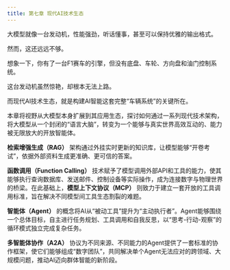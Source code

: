 ```yaml
---
title: 第七章 现代AI技术生态
---
```


大模型就像一台发动机，性能强劲，听话懂事，甚至可以保持优雅的输出格式。

然而，这还远远不够。

想象一下，你有了一台F1赛车的引擎，但没有底盘、车轮、方向盘和油门控制系统。

这台发动机虽然惊艳，却根本无法上路。

而现代AI技术生态，就是构建AI智能这套完整“车辆系统”的关键所在。

本章将视野从大模型本身扩展到其应用生态，探讨如何通过一系列现代技术架构，将大模型从一个封闭的“语言大脑”，转变为一个能够与真实世界高效互动的、能力被无限放大的开放智能体。

**检索增强生成（RAG）** 架构通过外挂实时更新的知识库，让模型能够“开卷考试”，依据外部资料生成更准确、更可信的答案。

**函数调用（Function Calling）** 技术赋予了模型调用外部API和工具的能力，使其能够执行查询数据库、发送邮件、控制设备等实际操作，成为连接数字与物理世界的桥梁。在此基础上，**模型上下文协议（MCP）** 则致力于建立一套开放的工具调用标准，旨在解决不同模型间工具生态割裂的难题。

**智能体（Agent）** 的概念将AI从“被动工具”提升为“主动执行者”。Agent能够围绕一个总体目标，自主进行任务规划、工具调用和自我反思，以“思考-行动-观察”的循环模式独立完成复杂任务。

**多智能体协作（A2A）** 协议为不同来源、不同能力的Agent提供了一套标准的协作框架，使它们能够组成“数字团队”，共同解决单个Agent无法应对的跨领域、大规模问题，推动AI迈向群体智能的新阶段。
